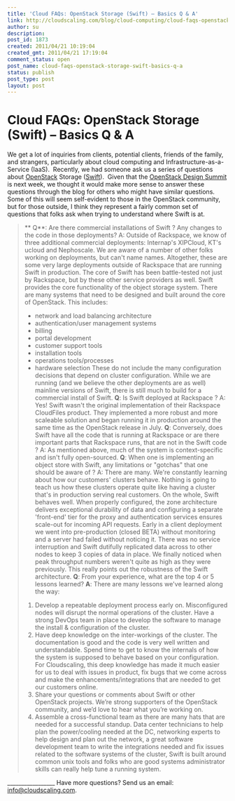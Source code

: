 ```yaml
---
title: 'Cloud FAQs: OpenStack Storage (Swift) – Basics Q & A'
link: http://cloudscaling.com/blog/cloud-computing/cloud-faqs-openstack-storage-swift-basics-q-a/
author: su
description: 
post_id: 1873
created: 2011/04/21 10:19:04
created_gmt: 2011/04/21 17:19:04
comment_status: open
post_name: cloud-faqs-openstack-storage-swift-basics-q-a
status: publish
post_type: post
layout: post
---
```


# Cloud FAQs: OpenStack Storage (Swift) – Basics Q & A

We get a lot of inquiries from clients, potential clients, friends of the family, and strangers, particularly about cloud computing and Infrastructure-as-a-Service (IaaS).  Recently, we had someone ask us a series of questions about [OpenStack](http://www.openstack.org/) Storage ([Swift](http://swift.openstack.org/)).  Given that the [OpenStack Design Summit](http://www.openstack.org/blog/2011/03/openstack-conference-design-summit-2011-sponsored-by-citrix/) is next week, we thought it would make more sense to answer these questions through the blog for others who might have similar questions.  Some of this will seem self-evident to those in the OpenStack community, but for those outside, I think they represent a fairly common set of questions that folks ask when trying to understand where Swift is at. 

> ** Q**: Are there commercial installations of Swift ? Any changes to the code in those deployments? A: Outside of Rackspace, we know of three additional commercial deployments: Internap's XIPCloud, KT's ucloud and Nephoscale. We are aware of a number of other folks working on deployments, but can't name names. Altogether, these are some very large deployments outside of Rackspace that are running Swift in production. The core of Swift has been battle-tested not just by Rackspace, but by these other service providers as well. Swift provides the core functionality of the object storage system. There are many systems that need to be designed and built around the core of OpenStack. This includes:
> 
>   * network and load balancing architecture
>   * authentication/user management systems
>   * billing
>   * portal development
>   * customer support tools
>   * installation tools
>   * operations tools/processes
>   * hardware selection
> These do not include the many configuration decisions that depend on cluster configuration. While we are running (and we believe the other deployments are as well) mainline versions of Swift, there is still much to build for a commercial install of Swift. **Q**: Is Swift deployed at Rackspace ? A: Yes! Swift wasn't the original implementation of their Rackspace CloudFiles product. They implemented a more robust and more scaleable solution and began running it in production around the same time as the OpenStack release in July. **Q**: Conversely, does Swift have all the code that is running at Rackspace or are there important parts that Rackspace runs, that are not in the Swift code ? A: As mentioned above, much of the system is context-specific and isn't fully open-sourced. **Q**: When one is implementing an object store with Swift, any limitations or "gotchas" that one should be aware of ? A: There are many. We're constantly learning about how our customers' clusters behave. Nothing is going to teach us how these clusters operate quite like having a cluster that's in production serving real customers. On the whole, Swift behaves well. When properly configured, the zone architecture delivers exceptional durability of data and configuring a separate 'front-end' tier for the proxy and authentication services ensures scale-out for incoming API requests. Early in a client deployment we went into pre-production (closed BETA) without monitoring and a server had failed without noticing it. There was no service interruption and Swift dutifully replicated data across to other nodes to keep 3 copies of data in place. We finally noticed when peak throughput numbers weren't quite as high as they were previously. This really points out the robustness of the Swift architecture. **Q**: From your experience, what are the top 4 or 5 lessons learned? **A**: There are many lessons we've learned along the way:
> 
>   1. Develop a repeatable deployment process early on. Misconfigured nodes will disrupt the normal operations of the cluster. Have a strong DevOps team in place to develop the software to manage the install & configuration of the cluster.
>   2. Have deep knowledge on the inter-workings of the cluster. The documentation is good and the code is very well written and understandable. Spend time to get to know the internals of how the system is supposed to behave based on your configuration. For Cloudscaling, this deep knowledge has made it much easier for us to deal with issues in product, fix bugs that we come across and make the enhancements/integrations that are needed to get our customers online.
>   3. Share your questions or comments about Swift or other OpenStack projects. We’re strong supporters of the OpenStack community, and we’d love to hear what you’re working on.
>   4. Assemble a cross-functional team as there are many hats that are needed for a successful standup. Data center technicians to help plan the power/cooling needed at the DC, networking experts to help design and plan out the network, a great software development team to write the integrations needed and fix issues related to the software systems of the cluster, Swift is built around common unix tools and folks who are good systems administrator skills can really help tune a running system.

_________________ Have more questions? Send us an email: info@cloudscaling.com.